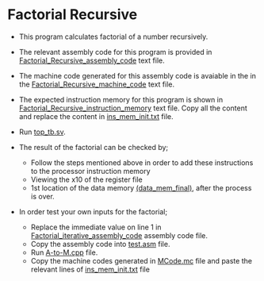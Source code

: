 # Factorial Recursive
- This program calculates factorial of a number recursively.

- The relevant assembly code for this program is provided in [Factorial_Recursive_assembly_code](Factorial_Recursive_assembly_code.txt) text file.

- The machine code generated for this assembly code is avaiable in the in the [Factorial_Recursive_machine_code](Factorial_Recursive_machine_code.txt) text file.

- The expected instruction memory for this program is shown in [Factorial_Recursive_instruction_memory](Factorial_Recursive_instruction_memory.txt) text file. Copy all the content and replace the content in [ins_mem_init.txt](../../src/ins_mem_init.txt) file.

- Run [top_tb.sv](../../testbench/top_tb.sv).

- The result of the factorial can be checked by;

  - Follow the steps mentioned above in order to add these instructions to the processor instruction memory
  - Viewing the x10 of the register file
  - 1st location of the data memory [(data_mem_final)](../../src/data_mem_final.txt), after the process is over.

- In order test your own inputs for the factorial;
  - Replace the immediate value on line 1 in [Factorial_iterative_assembly_code](Factorial_iterative_assembly_code.txt) assembly code file.
  - Copy the assembly code into [test.asm](../test.asm) file.
  - Run [A-to-M.cpp](../A-to-M.cpp) file.
  - Copy the machine codes generated in [MCode.mc](../MCode.mc) file and paste the relevant lines of [ins_mem_init.txt](../../src/ins_mem_init.txt) file
